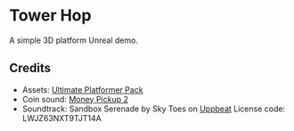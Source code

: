 # Tower Hop

A simple 3D platform Unreal demo.

## Credits

- Assets:
  [Ultimate Platformer Pack](https://quaternius.itch.io/ultimate-platformer-pack)
- Coin sound:
  [Money Pickup 2](https://pixabay.com/sound-effects/money-pickup-2-89563)
- Soundtrack: Sandbox Serenade by Sky Toes on
  [Uppbeat](https://uppbeat.io/t/sky-toes/sandbox-serenade)
  License code: LWJZ63NXT9TJT14A
